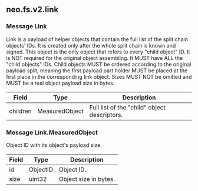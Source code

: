 ## neo.fs.v2.link




### Message Link

Link is a payload of helper objects that contain the full list of the split
chain objects' IDs. It is created only after the whole split chain is known
and signed. This object is the only object that refers to every "child object"
ID. It is NOT required for the original object assembling. It MUST have ALL
the "child objects" IDs. Child objects MUST be ordered according to the
original payload split, meaning the first payload part holder MUST be placed
at the first place in the corresponding link object. Sizes MUST NOT be omitted
and MUST be a real object payload size in bytes.

| Field | Type | Description |
| ----- | ---- | ----------- |
| children | MeasuredObject | Full list of the "child" object descriptors. |
   
### Message Link.MeasuredObject

Object ID with its object's payload size.

| Field | Type | Description |
| ----- | ---- | ----------- |
| id | ObjectID | Object ID. |
| size | uint32 | Object size in bytes. |
     
